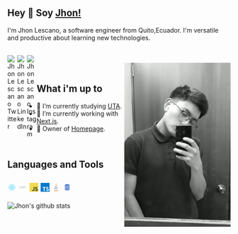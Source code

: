 ## Hey 👋 Soy [Jhon!](https://mejhon.dev)
I'm Jhon Lescano, a software engineer from Quito,Ecuador. I'm versatile and productive about learning new technologies.

<br/>

<a href="https://twitter.com/jhonson_lc">
<img align="left" alt="Jhon Lescano Twitter" width="22px" src="https://icongr.am/fontawesome/twitter.svg?size=128&color=70c8ff" />
</a>
<a href="https://www.linkedin.com/in/jhonlescano/">
<img align="left" alt="Jhon Lescano LinkedIn" width="22px" src="https://icongr.am/fontawesome/linkedin.svg?size=128&color=70c8ff" />
</a>
<a href="https://www.instagram.com/jhonson.lc/">
<img align="left" alt="Jhon Lescano Instagram" width="22px" src="https://icongr.am/fontawesome/instagram.svg?size=128&color=70c8ff" />
</a>

<br />

<img align="right" alt="GIF" src="./assets/profile2.jpg" width="240px" />

<br />

## What i'm up to

- 🔭 I’m currently studying [UTA](https://www.uta.edu.ec/).
- 🌱 I’m currently working with [Next.js](https://nextjs.org).
- 👯 Owner of [Homepage](https://jhonson.dev).

<br />

## Languages and Tools
<code><img height="20" src="https://github.com/github/explore/blob/ad60129d8fdfead3eb0e7ac3f25746e24b2bd0c8/topics/react/react.png"></code>
<code><img height="20" src="https://github.com/github/explore/blob/ad60129d8fdfead3eb0e7ac3f25746e24b2bd0c8/topics/nextjs/nextjs.png"></code>
<code><img height="20" src="https://github.com/github/explore/blob/ad60129d8fdfead3eb0e7ac3f25746e24b2bd0c8/topics/javascript/javascript.png"></code>
<code><img height="20" src="https://github.com/github/explore/blob/ad60129d8fdfead3eb0e7ac3f25746e24b2bd0c8/topics/typescript/typescript.png"></code>
<code><img height="20" src="https://github.com/github/explore/blob/ad60129d8fdfead3eb0e7ac3f25746e24b2bd0c8/topics/java/java.png"></code>
<code><img height="20" src="https://github.com/github/explore/blob/ad60129d8fdfead3eb0e7ac3f25746e24b2bd0c8/topics/sql/sql.png"></code>
---

![Jhon's github stats](https://github-readme-stats.vercel.app/api?username=jhonson-lc&show_icons=true&hide_border=true)
